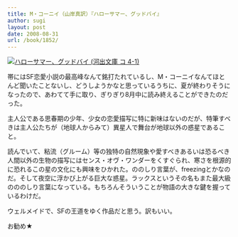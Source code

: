 ```yaml
---
title: M・コーニイ（山岸真訳）『ハローサマー、グッドバイ』
author: sugi
layout: post
date: 2008-08-31
url: /book/1852/
---
```

<a href="http://www.amazon.co.jp/exec/obidos/ASIN/4309463088/chezsugi-22/ref=nosim/" name="amazletlink" target="_blank"><img src="http://i0.wp.com/ecx.images-amazon.com/images/I/510KsL%2B%2B22L._SL160_.jpg?w=660" alt="ハローサマー、グッドバイ (河出文庫 コ 4-1)" class="alignleft" data-recalc-dims="1" /></a>

帯にはSF恋愛小説の最高峰なんて銘打たれているし、M・コーニイなんてほとんど聞いたことないし、どうしようかなと思っているうちに、夏が終わりそうになったので、あわてて手に取り、ぎりぎり8月中に読み終えることができたのだった。

主人公である思春期の少年、少女の恋愛描写に特に新味はないのだが、特筆すべきは主人公たちが（地球人からみて）異星人で舞台が地球以外の惑星であること。

読んでいて、粘流（グルーム）等の独特の自然現象や愛すべきあるいは恐るべき人間以外の生物の描写にはセンス・オヴ・ワンダーをくすぐられ、寒さを根源的に恐れるこの星の文化にも興味をひかれた。ののしり言葉が、freezingとかなのだ。そして夜空に浮かび上がる巨大な惑星。ラックスというその名もまた最大級のののしり言葉になっている。もちろんそういうことが物語の大きな鍵を握っているわけだ。

ウェルメイドで、SFの王道をゆく作品だと思う。訳もいい。

お勧め★

